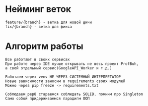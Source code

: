 # Нейминг веток

    feature/{branch} - ветка для новой фичи
    fix/{branch} - ветка для фикса

# Алгоритм работы

    Все работают в своих сервисах
    При работе через IDE лучше открывать не весь проект ProfBuh, 
    а свой отдельный сервис(GoogleAPI_Worker и т.д.)
    
    Работаем через venv НЕ ЧЕРЕЗ СИСТЕМНЫЙ ИНТЕРПРЕТАТОР
    Новые зависимости заносим в requirements своих модулей
    Можно через pip freeze -> requirements.txt
        
    Соблюдаем pep8 стараемся соблюдать SOLID, помним про Singleton 
    Само собой придерживаемся парадигм ООП